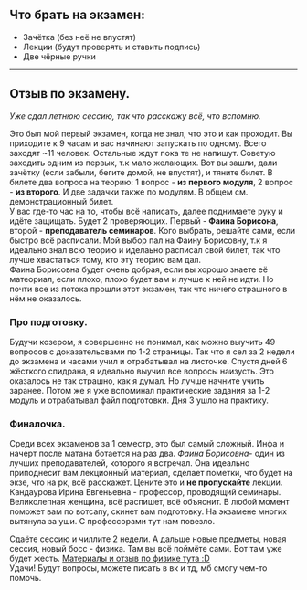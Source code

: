 ## Что брать на экзамен:
- Зачётка (без неё не впустят)
- Лекции (будут проверять и ставить подпись)
- Две чёрные ручки
---
## Отзыв по экзамену.
*Уже сдал летнюю сессию, так что расскажу всё, что вспомню.*<br>

Это был мой первый экзамен, когда не знал, что это и как проходит. Вы приходите к 9 часам и вас начинают запускать по одному. Всего заходят ~11 человек. Остальные ждут пока те не напишут. Советую заходить одним из первых, т.к мало желающих. Вот вы зашли, дали зачётку (если забыли, бегите домой, не впустят), и тяните билет. В билете два вопроса на теорию: 1 вопрос - **из первого модуля**, 2 вопрос - **из второго**. И две задачки также по модулям. В общем см. демонстрационный билет.<br>
У вас где-то час на то, чтобы всё написать, далее поднимаете руку и идёте защищать. Будет 2 проверяющих. Первый - **Фаина Борисона**, второй - **преподаватель семинаров**. Кого выбрать, решайте сами, если быстро всё расписали. Мой выбор пал на Фаину Борисовну, т.к я идеально знал всю теорию и иделаьно расписал свой билет, так что лучше хвастаться тому, кто эту теорию вам дал. <br>
Фаина Борисовна будет очень добрая, если вы хорошо знаете её матеориал, если плохо, плохо будет вам и лучше к ней не идти. Но почти все из потока прошли этот экзамен, так что ничего страшного в нём не оказалось.<br>
### Про подготовку.
Будучи козером, я совершенно не понимал, как можно выучить 49 вопросов с доказательсвами по  1-2 страницы. Так что я сел за 2 недели до экзамена и часами учил и отрабатывал на листочке. Спустя дней 6 жёсткого спидрана, я идеально выучил все вопросы наизусть. Это оказалось не так страшно, как я думал. Но лучше начните учить заранее. Потом же я уже вспоминал практические задания за 1-2 модуль и отрабатывал файл подготовки. Дня 3 ушло на практику. 
### Финалочка.
Среди всех экзаменов за 1 семестр, это был самый сложный. Инфа и начерт после матана ботается на раз два. *Фаина Борисовна*- один из лучших преподавателей, которого я встречал. Она идеально приподнесит вам лекционный материал, сделает пометки, что будет на экзе, что на рк, всё расскажет. Цените это и **не пропускайте** лекции. <br>
Кандаурова Ирина Евгеньевна - профессор, проводящий семинары. Великолепная женщина, всё распишет, всё объяснит. В любой момент поможет вам по вотсапу, скинет вам подготовку. На экзамене многих вытянула за уши. С профессорами тут нам повезло.<br>

Сдаёте сессию и чиллите 2 недели. А дальше новые предметы, новая сессия, новый босс - физика. Там вы всё поймёте сами. Вот там уже будет жесть. [Материалы и отзыв по физике тута :D](https://github.com/DimaPermyakov/IU5/tree/main/Term-2/%D0%A4%D0%B8%D0%B7%D0%B8%D0%BA%D0%B0)<br>
Удачи! Будут вопросы, можете писать в вк и тд, мб смогу чем-то помочь.
